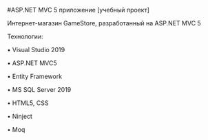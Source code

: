 #ASP.NET MVC 5 приложение [учебный проект]

Интернет-магазин GameStore, разработанный на ASP.NET MVC 5

Технологии:

• Visual Studio 2019 

• ASP.NET MVC5

• Entity Framework

• MS SQL Server 2019 

• HTML5, CSS

• Ninject 

• Moq
